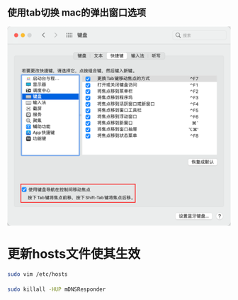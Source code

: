 ## 使用tab切换 mac的弹出窗口选项

![image-20210806170924105](asserts/macHints/image-20210806170924105.png)

# 更新hosts文件使其生效

```bash
sudo vim /etc/hosts 

sudo killall -HUP mDNSResponder
```

